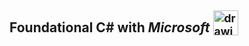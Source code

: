 ## Foundational C# with ***Microsoft*** <sub> <img src="https://github.com/Batuhanbyr/FoundationalCsharp/assets/95686987/8b27b9c3-8623-4efa-b808-4ea46b895f13" alt="drawing" width="40"/> </sub>

